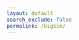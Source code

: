 ```yaml
---
layout: default
search_exclude: false
permalink: /bigSim/
---
```


<div id="box_container">
  <!--contains boxes-->
</div>
<div id="color_options" class="button_container" style="display: none;">
    Which color would you like to sort by?
    <button class="sort_button" onclick="setWhichColor(0)">Red</button>
    <button class="sort_button" onclick="setWhichColor(1)">Green</button>
    <button class="sort_button" onclick="setWhichColor(2)">Blue</button>
</div>
<div id="sort_options" class="button_container" style="display: none;">
    Which type of sort would you like to simulate?
    <button class="sort_button" onclick="sortCall('bubble')">Bubble Sort</button>
    <button class="sort_button" onclick="sortCall('selection')">Selection Sort</button>
    <button class="sort_button" onclick="sortCall('insertion')">Insertion Sort</button>
    <button class="sort_button" onclick="sortCall('merge')">Merge Sort</button>
</div>
<table id="data_container" style="display: none; justify-content: center;">
    <tr>
        <th>Sort Type</th>
        <th>Time Complexity</th>
        <th>Average Time Elapsed (Nanoseconds)</th>
        <th>Number of Comparisons</th>
        <th>Number of Swaps/Insertions</th>
    </tr>
    <!--contains data from the sort-->
</table>
<style>
    #box_container {
        margin: 0px;
        padding: 0px;
        justify-content: center;
        text-align: center;
    }
    #data_container {
        display: none;
        margin-top: 2%;
        padding-bottom: 10%;
    }
    .button_container {
        display: flex;
        justify-content: space-around;
        text-align: center;
        margin-top: 1%;
    }
    .sort_button {
        font-size: 20px;
    }
    .row {
        display: flex;
    }
    .box {
        width: 10px;
        height: 10px;
        border: 0.5px solid black;
        background-color: #F792B3;
        padding: 0px;
        margin: 0px;
    }
</style>
<script>
    var cont = document.getElementById("box_container");
    var colorData = {};
    var whichColor = 0;
    const sortTypes = ["bubble", "selection", "insertion", "merge"];
    function getRandomNumber(min, max) {
        return Math.floor(Math.random() * (max - min + 1)) + min;
    }
    function capitalizeFirstLetter(word) {
        return word.charAt(0).toUpperCase() + word.slice(1);
    }
    function setWhichColor(color) {
        document.getElementById("color_options").style.display = "none";
        whichColor = color;
        document.getElementById("sort_options").style.display = "flex";
    }
    function createBoxes() {
        var currentIndex = 0;
        for (let i = 0; i < 50; i++) {
            var newDiv = document.createElement("div");
            newDiv.setAttribute("id", "box_row_" + String(i));
            newDiv.setAttribute("class", "row");
            cont.appendChild(newDiv);
            for (let j = 0; j < 100; j++) {
                var box = document.createElement("div");
                box.setAttribute("class", "box");
                box.setAttribute("id", String(currentIndex));
                // generating random RGB values
                var red = getRandomNumber(0, 255);
                var green = getRandomNumber(0, 255);
                var blue = getRandomNumber(0, 255);
                colorData[currentIndex] = [red, green, blue];
                // setting the background color of the element
                box.style.backgroundColor = `rgb(${red}, ${green}, ${blue})`;
                newDiv.appendChild(box);
                currentIndex++;
            }
        }
        document.getElementById("color_options").style.display = "flex";
    }
    function sortCall(sortType) {
        document.getElementById("sort_options").style.display = "none";
        var requestBody = {
            rgbData: colorData,
            color: whichColor,
            sortType: sortType,
            big: true
        };
        fetch("https://palettepuzzle.stu.nighthawkcodingsociety.com/api/sortingAlgorithm/", {
            method: 'POST',
            headers: {
                'Content-Type': 'application/json',
            },
            body: JSON.stringify(requestBody, (key, value) => {
                // Convert keys to strings
                if (typeof key === 'number') {
                    return key.toString();
                }
                return value;
            })
        })
        .then(response => {
            if (!response.ok) {
                throw new Error(`HTTP error! Status: ${response.status}`);
            }
            return response.json();
        })
        .then(data => {
            // handling the response data
            console.log(data);
            steps = data['steps'];
            if (sortType != "merge") {
                simulateSort(steps);
            } else {
                simulateMergeSort(steps);
            }
            for (var type of sortTypes) {
                var newRow = document.createElement("tr");
                var nameCol = document.createElement("td");
                nameCol.innerHTML = capitalizeFirstLetter(type);
                var complexityCol = document.createElement("td");
                if (type != "merge") {
                    complexityCol.innerHTML = "O(n<sup>2</sup>)";
                } else {
                    complexityCol.innerHTML = "O(nlog(n))";
                }
                var timeCol = document.createElement("td");
                timeCol.innerHTML = String(data[type]["averageTime"]);
                var compCol = document.createElement("td");
                compCol.innerHTML = String(data[type]['comparisons']);
                var swapCol = document.createElement("td");
                swapCol.innerHTML = String(data[type]['swaps']);
                newRow.appendChild(nameCol);
                newRow.appendChild(complexityCol);
                newRow.appendChild(timeCol);
                newRow.appendChild(compCol);
                newRow.appendChild(swapCol);
                document.getElementById("data_container").appendChild(newRow);
            }
            document.getElementById("data_container").style.display = "block";
        })
        .catch(error => {
            // handling errors
            console.error('Fetch error:', error);
        });
    }
    function simulateSort(steps) {
        var index = 1;
        var intervalId = setInterval(() => {
            if (index < steps.length) {
                for (var i = 0; i < steps[index].length; i++) {
                    document.getElementById(String(i)).style.backgroundColor = `rgb(${colorData[steps[index][i]][0]}, ${colorData[steps[index][i]][1]}, ${colorData[steps[index][i]][2]})`;
                }
                index++;
            } else {
                clearInterval(intervalId);
            }
        }, 0.01);
    }
    function simulateMergeSort(steps) {
        var index = 0;
        var frontIndex = 0;
        var intervalId = setInterval(() => {
            if (index < steps.length) {
                var currentStep = steps[index];
                frontIndex = Math.min(...currentStep); // the minimum index in the array is the starting point
                for (var j = 0; j < currentStep.length; j++) {
                    document.getElementById(String(frontIndex)).style.backgroundColor = `rgb(${colorData[currentStep[j]][0]}, ${colorData[currentStep[j]][1]}, ${colorData[currentStep[j]][2]})`;
                    frontIndex++;
                }
                index++;
            } else {
                clearInterval(intervalId);
            }
        }, 0.01);
    }
    createBoxes();
    //for (var i = 0; i < 5000; i++) {
    //     document.getElementById(String(steps[steps.length - 1][i])).style.backgroundColor = `rgb(${colorData[steps[steps.length - 1][i]][0]}, ${colorData[steps[steps.length - 1][i]][1]}, ${colorData[steps[steps.length - 1][i]][2]})`;
    // }
    // // var frontIndex = 0;
    // // var dataIndex = 0;
    // // var intervalId = setInterval(() => {
    // //     if (dataIndex < steps.length) {
    // //         for (var i = 0; i < steps[dataIndex].length; i++) {
    // //             document.getElementById(String(frontIndex)).style.backgroundColor = `rgb(${colorData[steps[dataIndex][i]][0]}, ${colorData[steps[dataIndex][i]][0]}, ${colorData[steps[dataIndex][i]][0]})`;
    // //             frontIndex++;
    // //         }
    // //         dataIndex++;
    // //     } else {
    // //         clearInterval(intervalId);
    // //     }
    // // }, 0.01)
</script>